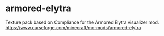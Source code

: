# armored-elytra
Texture pack based on Compliance for the Armored Elytra visualizer mod. https://www.curseforge.com/minecraft/mc-mods/armored-elytra
